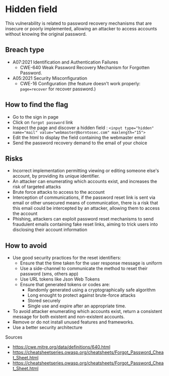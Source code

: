 # Hidden field

This vulnerability is related to password recovery mechanisms that are insecure or poorly implemented, allowing an attacker to access accounts without knowing the original password.

## Breach type

* A07:2021 Identification and Authentication Failures
    * CWE-640 Weak Password Recovery Mechanism for Forgotten Password.
* A05:2021 Security Misconfiguration 
    * CWE-16 Configuration (the feature doesn't work properly: `page=recover` for recover password.)

## How to find the flag

* Go to the sign in page
* Click on `forgot password` link
* Inspect the page and discover a hidden field : `<input type="hidden" name="mail" value="webmaster@borntosec.com" maxlength="15">`
* Edit the html to display the field containing the webmaster email
* Send the password recovery demand to the email of your choice

## Risks

* Incorrect implementation permitting viewing or editing someone else's account, by providing its unique identifier.
* An attacker can enumerating which accounts exist, and increases the risk of targeted attacks
* Brute force attacks to access to the account
* Interception of communications, if the password reset link is sent via email or other unsecured means of communication, there is a risk that this email could be intercepted by an attacker, allowing them to access the account
* Phishing, attackers can exploit password reset mechanisms to send fraudulent emails containing fake reset links, aiming to trick users into disclosing their account information

## How to avoid

* Use good security practices for the reset identifiers:
    * Ensure that the time taken for the user response message is uniform
    * Use a side-channel to communicate the method to reset their password (sms, others app)
    * Use URL tokens like Json Web Tokens
    * Ensure that generated tokens or codes are:
        - Randomly generated using a cryptographically safe algorithm
        - Long enought to protect against brute-force attacks
        - Stored securely
        - Single use and expire after an appropriate time.
* To avoid attacker enumerating which accounts exist, return a consistent message for both existent and non-existent accounts.
* Remove or do not install unused features and frameworks.
* Use a better security architecture


Sources
* https://cwe.mitre.org/data/definitions/640.html
* https://cheatsheetseries.owasp.org/cheatsheets/Forgot_Password_Cheat_Sheet.html
* https://cheatsheetseries.owasp.org/cheatsheets/Forgot_Password_Cheat_Sheet.html
